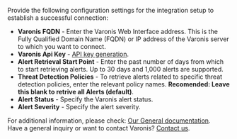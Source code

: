 Provide the following configuration settings for the integration setup to establish a successful connection:

*   **Varonis FQDN** - Enter the Varonis Web Interface address. This is the Fully Qualified Domain Name (FQDN) or IP address of the Varonis server to which you want to connect.
*   **Varonis Api Key** - [API key generation](https://help.varonis.com/s/document-item?bundleId=ami1661784208197&topicId=emp1703144742927.html&_LANG=enus).
*   **Alert Retrieval Start Point** - Enter the past number of days from which to start retrieving alerts. Up to 30 days and 1,000 alerts are supported.
*   **Threat Detection Policies** - To retrieve alerts related to specific threat detection policies, enter the relevant policy names. **Recomended: Leave this blank to retrive all Alerts (default)**.
*   **Alert Status** - Specify the Varonis alert status.
*   **Alert Severity** - Specify the alert severity.

For additional information, please check: [Our General documentation](https://help.varonis.com/s/documents?page=1).  
Have a general inquiry or want to contact Varonis? [Contact us](https://www.varonis.com/resources/support).